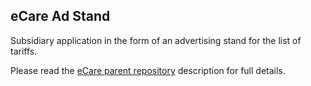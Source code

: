 ## eCare Ad Stand

Subsidiary application in the form of an advertising stand for the list of tariffs.

Please read the [eCare parent repository](https://github.com/golubevcg/eCare) description for full details.
